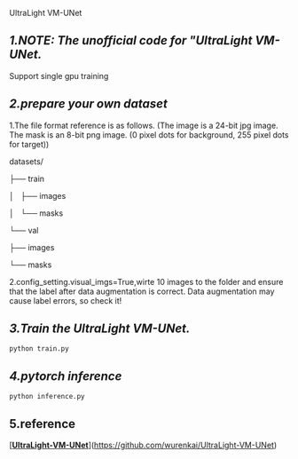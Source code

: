 UltraLight VM-UNet

## *1.NOTE: The unofficial code for "UltraLight VM-UNet.*

Support single gpu training

## *2.prepare your own dataset*

1.The file format reference is as follows. (The image is a 24-bit jpg
image. The mask is an 8-bit png image. (0 pixel dots for background, 255
pixel dots for target))

datasets/

├── train

│   ├── images

│   └── masks

└── val

├── images

└── masks



2.config_setting.visual_imgs=True,wirte 10 images to the folder and ensure that the label after data augmentation is correct.
Data augmentation may cause label errors, so check it!

## *3.Train the UltraLight VM-UNet.*

`python train.py`

## *4.pytorch inference*

`python inference.py`

## 5.reference

[**[UltraLight-VM-UNet](https://github.com/wurenkai/UltraLight-VM-UNet)**](https://github.com/wurenkai/UltraLight-VM-UNet)
